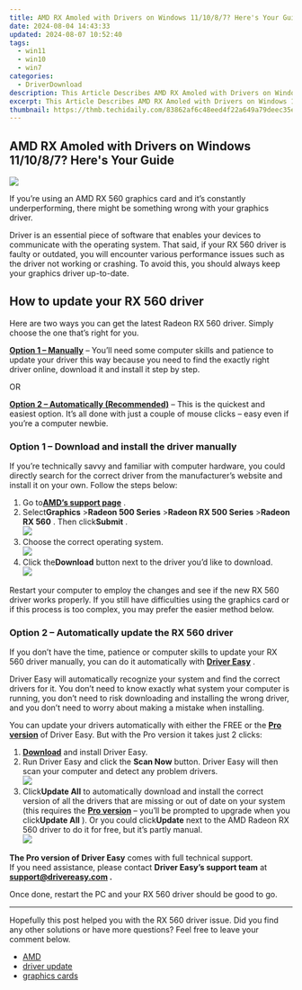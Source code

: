 ```yaml
---
title: AMD RX Amoled with Drivers on Windows 11/10/8/7? Here's Your Guide!
date: 2024-08-04 14:43:33
updated: 2024-08-07 10:52:40
tags:
  - win11
  - win10
  - win7
categories:
  - DriverDownload
description: This Article Describes AMD RX Amoled with Drivers on Windows 11/10/8/7? Here's Your Guide!
excerpt: This Article Describes AMD RX Amoled with Drivers on Windows 11/10/8/7? Here's Your Guide!
thumbnail: https://thmb.techidaily.com/83862af6c48eed4f22a649a79deec35e1e15bdc44c6b305417ce32effff185ec.jpg
---
```


## AMD RX Amoled with Drivers on Windows 11/10/8/7? Here's Your Guide

![](https://images.drivereasy.com/wp-content/uploads/2021/03/amd-560.jpg)

 If you’re using an AMD RX 560 graphics card and it’s constantly underperforming, there might be something wrong with your graphics driver.

 Driver is an essential piece of software that enables your devices to communicate with the operating system. That said, if your RX 560 driver is faulty or outdated, you will encounter various performance issues such as the driver not working or crashing. To avoid this, you should always keep your graphics driver up-to-date.

## How to update your RX 560 driver

 Here are two ways you can get the latest Radeon RX 560 driver. Simply choose the one that’s right for you.

**[Option 1 – Manually](https://tools.techidaily.com/drivereasy/download/)**  – You’ll need some computer skills and patience to update your driver this way because you need to find the exactly right driver online, download it and install it step by step.

OR

**[Option 2 – Automatically (Recommended)](https://www.drivereasy.com/knowledge/amd-rx-560-driver-download-and-update/#option2)**  – This is the quickest and easiest option. It’s all done with just a couple of mouse clicks – easy even if you’re a computer newbie.

### Option 1 – Download and install the driver manually

 If you’re technically savvy and familiar with computer hardware, you could directly search for the correct driver from the manufacturer’s website and install it on your own. Follow the steps below:

1. Go to[**AMD’s support page**](https://www.amd.com/en/support) .
2. Select**Graphics** \>**Radeon 500 Series** \>**Radeon RX 500 Series** \>**Radeon RX 560** . Then click**Submit** .  
![](https://images.drivereasy.com/wp-content/uploads/2021/03/amd-560-driver-update-manual-1.jpg)
3. Choose the correct operating system.  
![](https://images.drivereasy.com/wp-content/uploads/2021/03/amd-560-driver-update-manual-2.jpg)
4. Click the**Download** button next to the driver you’d like to download.  
![](https://images.drivereasy.com/wp-content/uploads/2021/03/amd-560-driver-update-manual-3.jpg)

 Restart your computer to employ the changes and see if the new RX 560 driver works properly. If you still have difficulties using the graphics card or if this process is too complex, you may prefer the easier method below.

### Option 2 – Automatically update the RX 560 driver

 If you don’t have the time, patience or computer skills to update your RX 560 driver manually, you can do it automatically with **[Driver Easy](https://tools.techidaily.com/drivereasy/download/)**  .

 Driver Easy will automatically recognize your system and find the correct drivers for it. You don’t need to know exactly what system your computer is running, you don’t need to risk downloading and installing the wrong driver, and you don’t need to worry about making a mistake when installing.

 You can update your drivers automatically with either the FREE or the **[Pro version](https://tools.techidaily.com/drivereasy/download/)**  of Driver Easy. But with the Pro version it takes just 2 clicks:

1. **[Download](https://tools.techidaily.com/drivereasy/download/)**  and install Driver Easy.
2. Run Driver Easy and click the **Scan Now** button. Driver Easy will then scan your computer and detect any problem drivers.  
![](https://images.drivereasy.com/wp-content/uploads/2021/03/de-borderless.jpg)
3. Click**Update All** to automatically download and install the correct version of all the drivers that are missing or out of date on your system (this requires the **[Pro version](https://tools.techidaily.com/drivereasy/download/)**  – you’ll be prompted to upgrade when you click**Update All** ). Or you could click**Update** next to the AMD Radeon RX 560 driver to do it for free, but it’s partly manual.  
![](https://images.drivereasy.com/wp-content/uploads/2021/03/rx-560-driver-update-driver-easy.jpg)

**The Pro version of Driver Easy** comes with full technical support.  
 If you need assistance, please contact **Driver Easy’s support team** at **[support@drivereasy.com](https://tools.techidaily.com/drivereasy/download/) .**

Once done, restart the PC and your RX 560 driver should be good to go.

---

 Hopefully this post helped you with the RX 560 driver issue. Did you find any other solutions or have more questions? Feel free to leave your comment below.

* [AMD](https://tools.techidaily.com/drivereasy/download/)
* [driver update](https://tools.techidaily.com/drivereasy/download/)
* [graphics cards](https://tools.techidaily.com/drivereasy/download/)

<ins class="adsbygoogle"
     style="display:block"
     data-ad-format="autorelaxed"
     data-ad-client="ca-pub-7571918770474297"
     data-ad-slot="1223367746"></ins>



<ins class="adsbygoogle"
     style="display:block"
     data-ad-client="ca-pub-7571918770474297"
     data-ad-slot="8358498916"
     data-ad-format="auto"
     data-full-width-responsive="true"></ins>
